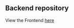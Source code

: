 ## Backend repository

View the Frontend [here](https://github.com/AlexaScott33/job-search-covalentcareers)